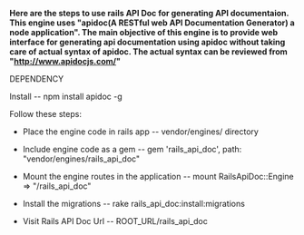 **Here are the steps to use rails API Doc for generating API documentaion. This engine uses "apidoc(A RESTful web API Documentation Generator) a node application". The main objective of this engine is to provide web interface for generating api documentation using apidoc without taking care of actual syntax of apidoc. The actual syntax can be reviewed from "http://www.apidocjs.com/"**

DEPENDENCY

Install -- npm install apidoc -g

Follow these steps:

* Place the engine code in rails app -- vendor/engines/ directory
* Include engine code as a gem -- gem 'rails_api_doc', path: "vendor/engines/rails_api_doc"

* Mount the engine routes in the application -- mount RailsApiDoc::Engine => "/rails_api_doc"

* Install the migrations -- rake rails_api_doc:install:migrations

* Visit Rails API Doc Url -- ROOT_URL/rails_api_doc
